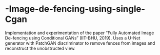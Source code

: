 # -Image-de-fencing-using-single-Cgan
Implementation and experimentation of the paper  “Fully Automated Image De-fencing using Conditional GANs” (IIT-BHU, 2019). Uses a U-Net generator with PatchGAN discriminator to remove fences from images  and reconstruct the unobstructed view.
